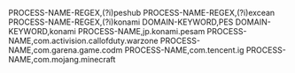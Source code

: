 PROCESS-NAME-REGEX,(?i)peshub
PROCESS-NAME-REGEX,(?i)excean
PROCESS-NAME-REGEX,(?i)konami
DOMAIN-KEYWORD,PES
DOMAIN-KEYWORD,konami
PROCESS-NAME,jp.konami.pesam
PROCESS-NAME,com.activision.callofduty.warzone
PROCESS-NAME,com.garena.game.codm
PROCESS-NAME,com.tencent.ig
PROCESS-NAME,com.mojang.minecraft
